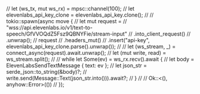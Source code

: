 // let (ws_tx, mut ws_rx) = mpsc::channel(100);
// let elevenlabs_api_key_clone = elevenlabs_api_key.clone();
//
// tokio::spawn(async move {
//     let mut request =
//         "wss://api.elevenlabs.io/v1/text-to-speech/GfVVOQdZ5Fsz9QBNYFie/stream-input"
//             .into_client_request()
//             .unwrap();
//     request
//         .headers_mut()
//         .insert("api-key", elevenlabs_api_key_clone.parse().unwrap());
//
//     let (ws_stream, _) = connect_async(request).await.unwrap();
//     let (mut write, read) = ws_stream.split();
//
//     while let Some(ev) = ws_rx.recv().await {
//         let body = ElevenLabsSendTextMessage { text: ev };
//         let json_str = serde_json::to_string(&body)?;
//         write.send(Message::Text(json_str.into())).await?;
//     }
//
//     Ok::<(), anyhow::Error>(())
// });
